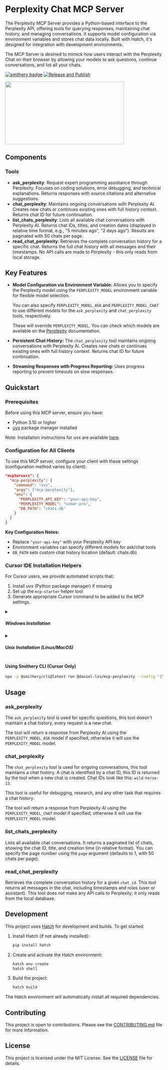 # Perplexity Chat MCP Server

The Perplexity MCP Server provides a Python-based interface to the Perplexity API, offering tools for querying responses, maintaining chat history, and managing conversations. It supports model configuration via environment variables and stores chat data locally. Built with Hatch, it's designed for integration with development environments.

The MCP Server is desined to mimick how users interact with the Perplexity Chat on their browser by allowing your models to ask questions, continue conversations, and list all your chats.

[![smithery badge](https://smithery.ai/badge/@daniel-lxs/mcp-perplexity)](https://smithery.ai/server/@daniel-lxs/mcp-perplexity) [![Release and Publish](https://github.com/daniel-lxs/mcp-perplexity/actions/workflows/release.yml/badge.svg)](https://github.com/daniel-lxs/mcp-perplexity/actions/workflows/release.yml)



<a href="https://glama.ai/mcp/servers/0nggjl0ohi">
  <img width="380" height="200" src="https://glama.ai/mcp/servers/0nggjl0ohi/badge" />
</a>

## Components

### Tools

- **ask_perplexity**: Request expert programming assistance through Perplexity. Focuses on coding solutions, error debugging, and technical explanations. Returns responses with source citations and alternative suggestions.
- **chat_perplexity**: Maintains ongoing conversations with Perplexity AI. Creates new chats or continues existing ones with full history context. Returns chat ID for future continuation.
- **list_chats_perplexity**: Lists all available chat conversations with Perplexity AI. Returns chat IDs, titles, and creation dates (displayed in relative time format, e.g., "5 minutes ago", "2 days ago"). Results are paginated with 50 chats per page.
- **read_chat_perplexity**: Retrieves the complete conversation history for a specific chat. Returns the full chat history with all messages and their timestamps. No API calls are made to Perplexity - this only reads from local storage.

## Key Features

- **Model Configuration via Environment Variable:**  Allows you to specify the Perplexity model using the `PERPLEXITY_MODEL` environment variable for flexible model selection.

  You can also specify `PERPLEXITY_MODEL_ASK` and `PERPLEXITY_MODEL_CHAT` to use different models for the `ask_perplexity` and `chat_perplexity` tools, respectively.

  These will override `PERPLEXITY_MODEL`. You can check which models are available on the [Perplexity](https://docs.perplexity.ai/guides/model-cards) documentation.
- **Persistent Chat History:** The `chat_perplexity` tool maintains ongoing conversations with Perplexity AI. Creates new chats or continues existing ones with full history context. Returns chat ID for future continuation.
- **Streaming Responses with Progress Reporting:** Uses progress reporting to prevent timeouts on slow responses.

## Quickstart

### Prerequisites

Before using this MCP server, ensure you have:

- Python 3.10 or higher
- [uvx](https://docs.astral.sh/uv/#installation) package manager installed

Note: Installation instructions for uvx are available [here](https://docs.astral.sh/uv/#installation).

### Configuration for All Clients

To use this MCP server, configure your client with these settings (configuration method varies by client):

```json
"mcpServers": {
  "mcp-perplexity": {
    "command": "uvx",
    "args": ["mcp-perplexity"],
    "env": {
      "PERPLEXITY_API_KEY": "your-api-key",
      "PERPLEXITY_MODEL": "sonar-pro",
      "DB_PATH": "chats.db"
    }
  }
}
```

**Key Configuration Notes:**
- Replace `"your-api-key"` with your Perplexity API key
- Environment variables can specify different models for ask/chat tools
- `DB_PATH` sets custom chat history location (default: chats.db)

### Cursor IDE Installation Helpers

For Cursor users, we provide automated scripts that:

1. Install uvx (Python package manager) if missing
2. Set up the `mcp-starter` helper tool
3. Generate appropriate Cursor command to be added to the MCP settings.

<details>
<summary><h5>Windows Installation</h5></summary>

1. Download the `install.ps1` script
2. Open PowerShell as Administrator
3. Allow script execution and run:
```powershell
Set-ExecutionPolicy RemoteSigned -Scope CurrentUser -Force
.\install.ps1
```

The script will:
- Check for required dependencies (curl, PowerShell)
- Install uvx if not present
- Install mcp-starter to `%USERPROFILE%\.local\bin`
- Create a configuration file at `%USERPROFILE%\.config\mcp-starter\config.json`
- Prompt for your Perplexity API key and model preferences
</details>

<details>
<summary><h5>Unix Installation (Linux/MacOS)</h5></summary>

1. Download the `install.sh` script
2. Open Terminal
3. Navigate to the directory containing the script
4. Make the script executable and run it:
```bash
chmod +x install.sh  # Only needed if downloaded directly from browser
./install.sh
```

The script will:
- Check for required dependencies (curl)
- Install uvx if not present
- Install mcp-starter to `$HOME/.local/bin`
- Create a configuration file at `$HOME/.config/mcp-starter/config.json`
- Prompt for your Perplexity API key and model preferences
</details>

#### Using Smithery CLI (Cursor Only)
```bash
npx -y @smithery/cli@latest run @daniel-lxs/mcp-perplexity --config "{\"perplexityApiKey\":\"pplx-abc\",\"perplexityModel\":\"sonar-pro\"}"
```

## Usage

### ask_perplexity

The `ask_perplexity` tool is used for specific questions, this tool doesn't maintain a chat history, every request is a new chat.

The tool will return a response from Perplexity AI using the `PERPLEXITY_MODEL_ASK` model if specified, otherwise it will use the `PERPLEXITY_MODEL` model.

### chat_perplexity

The `chat_perplexity` tool is used for ongoing conversations, this tool maintains a chat history.
A chat is identified by a chat ID, this ID is returned by the tool when a new chat is created. Chat IDs look like this: `wild-horse-12`.

This tool is useful for debugging, research, and any other task that requires a chat history.

The tool will return a response from Perplexity AI using the `PERPLEXITY_MODEL_CHAT` model if specified, otherwise it will use the `PERPLEXITY_MODEL` model.

### list_chats_perplexity
Lists all available chat conversations.  It returns a paginated list of chats, showing the chat ID, title, and creation time (in relative format).  You can specify the page number using the `page` argument (defaults to 1, with 50 chats per page).

### read_chat_perplexity
Retrieves the complete conversation history for a given `chat_id`.  This tool returns all messages in the chat, including timestamps and roles (user or assistant). This tool does *not* make any API calls to Perplexity; it only reads from the local database.


## Development

This project uses [Hatch](https://hatch.pypa.io/latest/) for development and builds. To get started:

1. Install Hatch (if not already installed):
   ```bash
   pip install hatch
   ```

2. Create and activate the Hatch environment:
   ```bash
   hatch env create
   hatch shell
   ```

3. Build the project:
   ```bash
   hatch build
   ```

The Hatch environment will automatically install all required dependencies.

## Contributing

This project is open to contributions. Please see the [CONTRIBUTING.md](CONTRIBUTING.md) file for more information.

## License

This project is licensed under the MIT License. See the [LICENSE](LICENSE) file for details.




